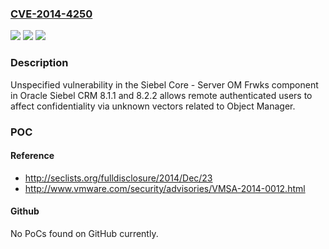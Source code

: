 ### [CVE-2014-4250](https://cve.mitre.org/cgi-bin/cvename.cgi?name=CVE-2014-4250)
![](https://img.shields.io/static/v1?label=Product&message=n%2Fa&color=blue)
![](https://img.shields.io/static/v1?label=Version&message=n%2Fa&color=blue)
![](https://img.shields.io/static/v1?label=Vulnerability&message=n%2Fa&color=brighgreen)

### Description

Unspecified vulnerability in the Siebel Core - Server OM Frwks component in Oracle Siebel CRM 8.1.1 and 8.2.2 allows remote authenticated users to affect confidentiality via unknown vectors related to Object Manager.

### POC

#### Reference
- http://seclists.org/fulldisclosure/2014/Dec/23
- http://www.vmware.com/security/advisories/VMSA-2014-0012.html

#### Github
No PoCs found on GitHub currently.

